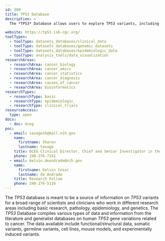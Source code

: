 ```yaml
---
id: 260
title: TP53 Database
description: >
  The *TP53* Database allows users to explore TP53 variants, including  functional/structural data, somatic variants, germline variants, cell lines, mouse models, and experimentally induced variants.

website: https://tp53.isb-cgc.org/
toolTypes:
  - toolType: datasets_databases/clinical_data
  - toolType: datasets_databases/genomic_datasets
  - toolType: datasets_databases/epidemiologic_data
  - toolType: analysis_tools/data_visualization 
researchAreas:
  - researchArea: cancer_biology
  - researchArea: cancer_omics
  - researchArea: cancer_statistics
  - researchArea: cancer_diagnosis 
  - researchArea: causes_of_cancer  
  - researchArea: bioinformatics
researchTypes:
  - researchType: basic
  - researchType: epidemiologic
  - researchType: clinical_trials
resourceAccess:
  type: open
docs:
  - doc: dceg
poc:
  - email: savagesh@mail.nih.gov
    name:
      firstname: Sharon
      lastname: Savage
    title: DCEG Clinical Director, Chief and Senior Investigator in the Clinical Genetics Branch
    phone: 240-276-7241
  - email: kelvin.deandrade@nih.gov
    name:
      firstname: Kelvin Cesar
      lastname: de Andrade
    title: Research Fellow
    phone: 240-276-5110
---
```

The *TP53* database is meant to be a source of information on *TP53* variants for a broad range of scientists and clinicians who work in different research areas including basic research, pathology, epidemiology, and genetics. The *TP53* Database compiles various types of data and information from the literature and generalist databases on human *TP53* gene variations related to cancer. The data available include functional/structural data, somatic variants, germline variants, cell lines, mouse models, and experimentally induced variants.  
